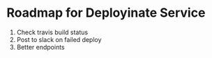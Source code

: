# Roadmap for Deployinate Service

1. Check travis build status
1. Post to slack on failed deploy
1. Better endpoints
